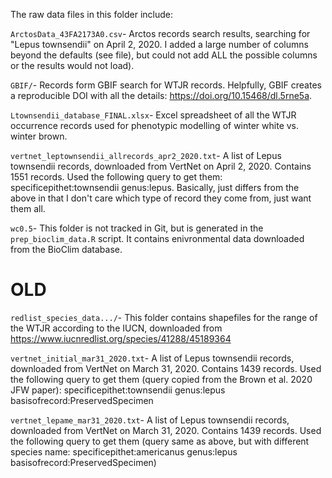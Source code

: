 The raw data files in this folder include:

`ArctosData_43FA2173A0.csv`- Arctos records search results, searching for "Lepus townsendii" on April 2, 2020. I added a large number of columns beyond the defaults (see file), but could not add ALL the possible columns or the results would not load). 

`GBIF/`- Records form GBIF search for WTJR records. Helpfully, GBIF creates a reproducible DOI with all the details: https://doi.org/10.15468/dl.5rne5a.

`Ltownsendii_database_FINAL.xlsx`- Excel spreadsheet of all the WTJR occurrence records used for phenotypic modelling of winter white vs. winter brown.

`vertnet_leptownsendii_allrecords_apr2_2020.txt`- A list of Lepus townsendii records, downloaded from VertNet on April 2, 2020. Contains 1551 records. Used the following query to get them: specificepithet:townsendii genus:lepus. Basically, just differs from the above in that I don't care which type of record they come from, just want them all. 

`wc0.5`- This folder is not tracked in Git, but is generated in the `prep_bioclim_data.R` script. It contains enivronmental data downloaded from the BioClim database. 




# OLD

`redlist_species_data.../`- This folder contains shapefiles for the range of the WTJR according to the IUCN, downloaded from https://www.iucnredlist.org/species/41288/45189364


`vertnet_initial_mar31_2020.txt`- A list of Lepus townsendii records, downloaded from VertNet on March 31, 2020. Contains 1439 records. Used the following query to get them (query copied from the Brown et al. 2020 JFW paper): specificepithet:townsendii genus:lepus basisofrecord:PreservedSpecimen

`vertnet_lepame_mar31_2020.txt`- A list of Lepus townsendii records, downloaded from VertNet on March 31, 2020. Contains 1439 records. Used the following query to get them (query same as above, but with different species name: specificepithet:americanus genus:lepus basisofrecord:PreservedSpecimen)

 